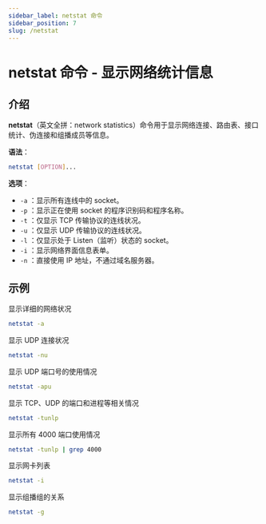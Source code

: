 ```yaml
---
sidebar_label: netstat 命令
sidebar_position: 7
slug: /netstat
---
```


# netstat 命令 - 显示网络统计信息



## 介绍

**netstat**（英文全拼：network statistics）命令用于显示网络连接、路由表、接口统计、伪连接和组播成员等信息。

**语法**：

```bash
netstat [OPTION]...
```

**选项**：

- `-a` ：显示所有连线中的 socket。
- `-p` ：显示正在使用 socket 的程序识别码和程序名称。
- `-t` ：仅显示 TCP 传输协议的连线状况。
- `-u` ：仅显示 UDP 传输协议的连线状况。
- `-l` ：仅显示处于 Listen（监听）状态的 socket。
- `-i` ：显示网络界面信息表单。
- `-n` ：直接使用 IP 地址，不通过域名服务器。



## 示例

显示详细的网络状况

```bash
netstat -a
```

显示 UDP 连接状况

```bash
netstat -nu
```

显示 UDP 端口号的使用情况

```bash
netstat -apu
```

显示 TCP、UDP 的端口和进程等相关情况

```bash
netstat -tunlp
```

显示所有 4000 端口使用情况

```bash
netstat -tunlp | grep 4000
```

显示网卡列表

```bash
netstat -i
```

显示组播组的关系

```bash
netstat -g 
```





